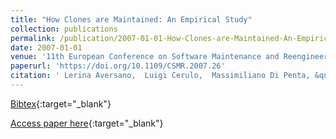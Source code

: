 ```yaml
---
title: "How Clones are Maintained: An Empirical Study"
collection: publications
permalink: /publication/2007-01-01-How-Clones-are-Maintained-An-Empirical-Study
date: 2007-01-01
venue: '11th European Conference on Software Maintenance and Reengineering, Software Evolution in Complex Software Intensive Systems, CSMR 2007, 21-23 March 2007, Amsterdam, The Netherlands'
paperurl: 'https://doi.org/10.1109/CSMR.2007.26'
citation: ' Lerina Aversano,  Luigi Cerulo,  Massimiliano Di Penta, &quot;How Clones are Maintained: An Empirical Study.&quot; 11th European Conference on Software Maintenance and Reengineering, Software Evolution in Complex Software Intensive Systems, CSMR 2007, 21-23 March 2007, Amsterdam, The Netherlands, 2007.'
---
```

[Bibtex](https://dblp.org/rec/bib/conf/csmr/AversanoCP07){:target="_blank"}

[Access paper here](https://doi.org/10.1109/CSMR.2007.26){:target="_blank"}
